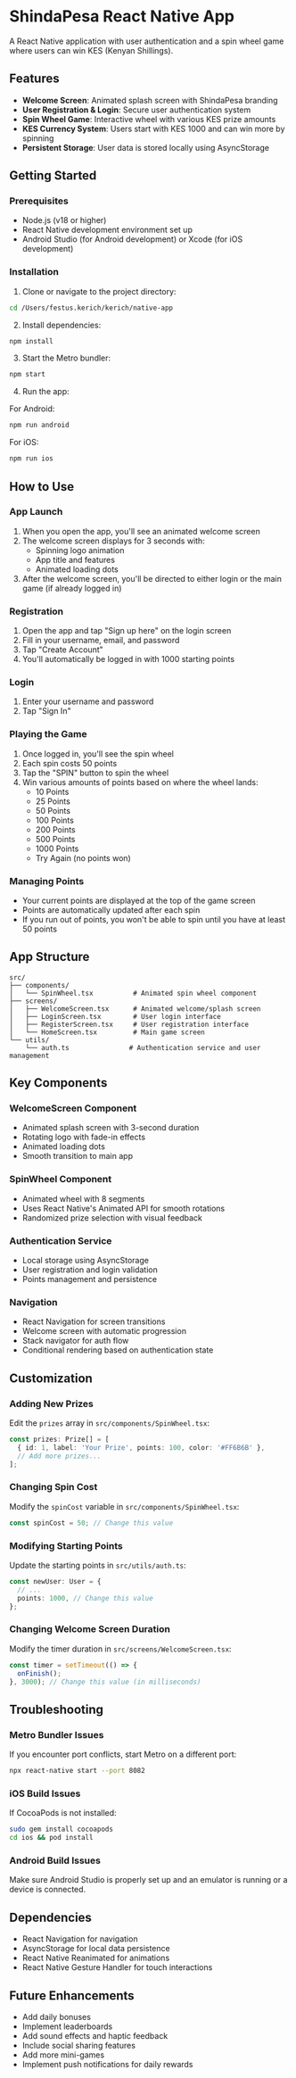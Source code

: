 # ShindaPesa React Native App

A React Native application with user authentication and a spin wheel game where users can win KES (Kenyan Shillings).

## Features

- **Welcome Screen**: Animated splash screen with ShindaPesa branding
- **User Registration & Login**: Secure user authentication system
- **Spin Wheel Game**: Interactive wheel with various KES prize amounts
- **KES Currency System**: Users start with KES 1000 and can win more by spinning
- **Persistent Storage**: User data is stored locally using AsyncStorage

## Getting Started

### Prerequisites

- Node.js (v18 or higher)
- React Native development environment set up
- Android Studio (for Android development) or Xcode (for iOS development)

### Installation

1. Clone or navigate to the project directory:
```bash
cd /Users/festus.kerich/kerich/native-app
```

2. Install dependencies:
```bash
npm install
```

3. Start the Metro bundler:
```bash
npm start
```

4. Run the app:

For Android:
```bash
npm run android
```

For iOS:
```bash
npm run ios
```

## How to Use

### App Launch
1. When you open the app, you'll see an animated welcome screen
2. The welcome screen displays for 3 seconds with:
   - Spinning logo animation
   - App title and features
   - Animated loading dots
3. After the welcome screen, you'll be directed to either login or the main game (if already logged in)

### Registration
1. Open the app and tap "Sign up here" on the login screen
2. Fill in your username, email, and password
3. Tap "Create Account"
4. You'll automatically be logged in with 1000 starting points

### Login
1. Enter your username and password
2. Tap "Sign In"

### Playing the Game
1. Once logged in, you'll see the spin wheel
2. Each spin costs 50 points
3. Tap the "SPIN" button to spin the wheel
4. Win various amounts of points based on where the wheel lands:
   - 10 Points
   - 25 Points
   - 50 Points
   - 100 Points
   - 200 Points
   - 500 Points
   - 1000 Points
   - Try Again (no points won)

### Managing Points
- Your current points are displayed at the top of the game screen
- Points are automatically updated after each spin
- If you run out of points, you won't be able to spin until you have at least 50 points

## App Structure

```
src/
├── components/
│   └── SpinWheel.tsx          # Animated spin wheel component
├── screens/
│   ├── WelcomeScreen.tsx      # Animated welcome/splash screen
│   ├── LoginScreen.tsx        # User login interface
│   ├── RegisterScreen.tsx     # User registration interface
│   └── HomeScreen.tsx         # Main game screen
└── utils/
    └── auth.ts               # Authentication service and user management
```

## Key Components

### WelcomeScreen Component
- Animated splash screen with 3-second duration
- Rotating logo with fade-in effects
- Animated loading dots
- Smooth transition to main app

### SpinWheel Component
- Animated wheel with 8 segments
- Uses React Native's Animated API for smooth rotations
- Randomized prize selection with visual feedback

### Authentication Service
- Local storage using AsyncStorage
- User registration and login validation
- Points management and persistence

### Navigation
- React Navigation for screen transitions
- Welcome screen with automatic progression
- Stack navigator for auth flow
- Conditional rendering based on authentication state

## Customization

### Adding New Prizes
Edit the `prizes` array in `src/components/SpinWheel.tsx`:

```typescript
const prizes: Prize[] = [
  { id: 1, label: 'Your Prize', points: 100, color: '#FF6B6B' },
  // Add more prizes...
];
```

### Changing Spin Cost
Modify the `spinCost` variable in `src/components/SpinWheel.tsx`:

```typescript
const spinCost = 50; // Change this value
```

### Modifying Starting Points
Update the starting points in `src/utils/auth.ts`:

```typescript
const newUser: User = {
  // ...
  points: 1000, // Change this value
};
```

### Changing Welcome Screen Duration
Modify the timer duration in `src/screens/WelcomeScreen.tsx`:

```typescript
const timer = setTimeout(() => {
  onFinish();
}, 3000); // Change this value (in milliseconds)
```

## Troubleshooting

### Metro Bundler Issues
If you encounter port conflicts, start Metro on a different port:
```bash
npx react-native start --port 8082
```

### iOS Build Issues
If CocoaPods is not installed:
```bash
sudo gem install cocoapods
cd ios && pod install
```

### Android Build Issues
Make sure Android Studio is properly set up and an emulator is running or a device is connected.

## Dependencies

- React Navigation for navigation
- AsyncStorage for local data persistence
- React Native Reanimated for animations
- React Native Gesture Handler for touch interactions

## Future Enhancements

- Add daily bonuses
- Implement leaderboards
- Add sound effects and haptic feedback
- Include social sharing features
- Add more mini-games
- Implement push notifications for daily rewards
